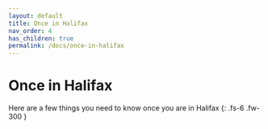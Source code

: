 ```yaml
---
layout: default
title: Once in Halifax
nav_order: 4
has_children: true
permalink: /docs/once-in-halifax
---
```


# Once in Halifax

Here are a few things you need to know once you are in Halifax
{: .fs-6 .fw-300 }